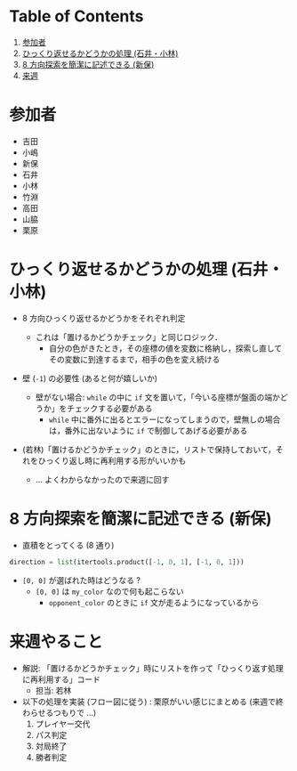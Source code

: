 
# Table of Contents

1.  [参加者](#orge7979f0)
2.  [ひっくり返せるかどうかの処理 (石井・小林)](#org03e9b49)
3.  [8 方向探索を簡潔に記述できる (新保)](#orga30415a)
4.  [来週](#org9b0b8e9)

<a id="orge7979f0"></a>

# 参加者

-   吉田
-   小嶋
-   新保
-   石井
-   小林
-   竹淵
-   高田
-   山脇
-   栗原


<a id="org03e9b49"></a>

# ひっくり返せるかどうかの処理 (石井・小林)

-   8 方向ひっくり返せるかどうかをそれぞれ判定
    -   これは「置けるかどうかチェック」と同じロジック．
        -   自分の色がきたとき，その座標の値を変数に格納し，探索し直してその変数に到達するまで，相手の色を変え続ける

-   壁 (`-1`) の必要性 (あると何が嬉しいか)
    -   壁がない場合: `while` の中に `if` 文を置いて，「今いる座標が盤面の端かどうか」をチェックする必要がある
        -   `while` 中に番外に出るとエラーになってしまうので，壁無しの場合は，番外に出ないように `if` で制御してあげる必要がある

-   (若林)「置けるかどうかチェック」のときに，リストで保持しておいて，それをひっくり返し時に再利用する形がいいかも
    -   &#x2026; よくわからなかったので来週に回す


<a id="orga30415a"></a>

# 8 方向探索を簡潔に記述できる (新保)

-   直積をとってくる (8 通り)
  ```python
  direction = list(itertools.product([-1, 0, 1], [-1, 0, 1]))
  ```
-   `[0, 0]` が選ばれた時はどうなる ?
    -   `[0, 0]` は `my_color` なので何も起こらない
        -   `opponent_color` のときに `if` 文が走るようになっているから


<a id="org9b0b8e9"></a>

# 来週やること

-   解説: 「置けるかどうかチェック」時にリストを作って「ひっくり返す処理に再利用する」コード
    -   担当: 若林
-   以下の処理を実装 (フロー図に従う) : 栗原がいい感じにまとめる (来週で終わらせるつもりで &#x2026;)
    1.  プレイヤー交代
    2.  パス判定
    3.  対局終了
    4.  勝者判定

